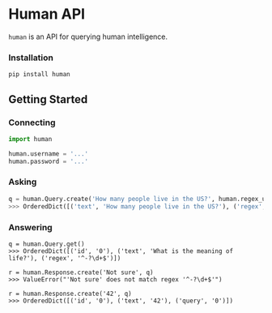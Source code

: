 # Human API

`human` is an API for querying human intelligence.


### Installation

```
pip install human
```


## Getting Started


### Connecting
```python
import human

human.username = '...'
human.password = '...'
```

### Asking
```python
q = human.Query.create('How many people live in the US?', human.regex_utils.INT)
>>> OrderedDict([('text', 'How many people live in the US?'), ('regex', '^-?\d+$')])
```

### Answering
```
q = human.Query.get() 
>>> OrderedDict([('id', '0'), ('text', 'What is the meaning of life?'), ('regex', '^-?\d+$')])

r = human.Response.create('Not sure', q)
>>> ValueError("'Not sure' does not match regex '^-?\d+$'")

r = human.Response.create('42', q)
>>> OrderedDict([('id', '0'), ('text', '42'), ('query', '0')])
```


